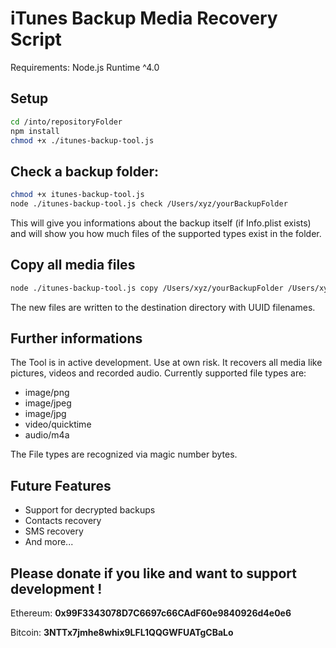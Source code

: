 # iTunes Backup Media Recovery Script

Requirements: Node.js Runtime ^4.0

## Setup
```bash
cd /into/repositoryFolder
npm install
chmod +x ./itunes-backup-tool.js
```

## Check a backup folder:

```bash
chmod +x itunes-backup-tool.js
node ./itunes-backup-tool.js check /Users/xyz/yourBackupFolder
```

This will give you informations about the backup itself (if Info.plist exists)
and will show you how much files of the supported types exist in the folder.

## Copy all media files

```bash
node ./itunes-backup-tool.js copy /Users/xyz/yourBackupFolder /Users/xyz/destinationFolder
```

The new files are written to the destination directory with UUID filenames.


## Further informations

The Tool is in active development. Use at own risk.
It recovers all media like pictures, videos and recorded audio.
Currently supported file types are:

* image/png
* image/jpeg
* image/jpg
* video/quicktime
* audio/m4a

The File types are recognized via magic number bytes.

## Future Features

* Support for decrypted backups
* Contacts recovery
* SMS recovery
* And more...

## Please donate if you like and want to support development !

Ethereum: **0x99F3343078D7C6697c66CAdF60e9840926d4e0e6**

Bitcoin: **3NTTx7jmhe8whix9LFL1QQGWFUATgCBaLo**
